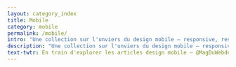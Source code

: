 ```yaml
---
layout: category_index
title: Mobile
category: mobile
permalink: /mobile/
intro: "Une collection sur l'unviers du design mobile – responsive, ressources, showcases et techniques."
description: "Une collection sur l'unviers du design mobile – responsive, ressources, showcases et techniques."
text-twtr: En train d'explorer les articles design mobile — @MagDuWebdesign
---
```

